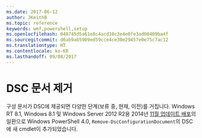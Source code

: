 ```yaml
---
ms.date: 2017-06-12
author: JKeithB
ms.topic: reference
keywords: wmf,powershell,setup
ms.openlocfilehash: 048745d5a61e8c4acd38c3e4e0fe3ad00409ba4f
ms.sourcegitcommit: d6ab9ab5909ed59cce4ce30e29457e0e75c7ac12
ms.translationtype: HT
ms.contentlocale: ko-KR
ms.lasthandoff: 09/08/2017
---
```

# <a name="remove-dsc-documents"></a>DSC 문서 제거

구성 문서가 DSC에 제공되면 다양한 단계(보류 중, 현재, 이전)를 거칩니다. Windows RT 8.1, Windows 8.1 및 Windows Server 2012 R2용 2014년 [11월 업데이트 배포](https://support.microsoft.com/kb/3000850)의 일환으로 Windows PowerShell 4.0, `Remove-DscConfigurationDocument`의 DSC에 새 cmdlet이 추가되었습니다.
